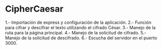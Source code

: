 ﻿# CipherCaesar
 1.-
Importación de express y configuración de la aplicación.
2.-
Función para cifrar y descifrar el texto utilizando el cifrado César.
3.-
Manejo de la ruta para la página principal.
4.-
Manejo de la solicitud de cifrado.
5.-
Manejo de la solicitud de descifrado.
6.-
Escucha del servidor en el puerto 3000.
